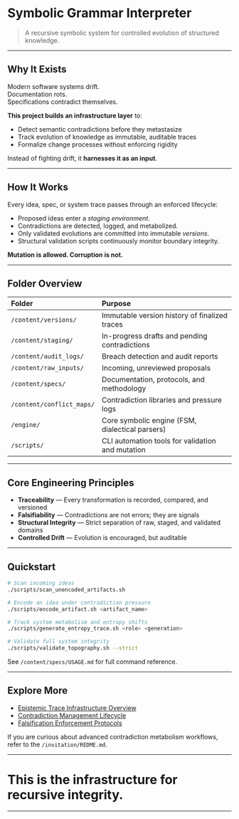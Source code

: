 # Symbolic Grammar Interpreter

> A recursive symbolic system for controlled evolution of structured knowledge.

---

## Why It Exists

Modern software systems drift.  
Documentation rots.  
Specifications contradict themselves.

**This project builds an infrastructure layer** to:
- Detect semantic contradictions before they metastasize
- Track evolution of knowledge as immutable, auditable traces
- Formalize change processes without enforcing rigidity

Instead of fighting drift, it **harnesses it as an input**.

---

## How It Works

Every idea, spec, or system trace passes through an enforced lifecycle:
- Proposed ideas enter a *staging environment*.
- Contradictions are detected, logged, and metabolized.
- Only validated evolutions are committed into immutable *versions*.
- Structural validation scripts continuously monitor boundary integrity.

**Mutation is allowed. Corruption is not.**

---

## Folder Overview

| Folder | Purpose |
|:---|:---|
| `/content/versions/` | Immutable version history of finalized traces |
| `/content/staging/` | In-progress drafts and pending contradictions |
| `/content/audit_logs/` | Breach detection and audit reports |
| `/content/raw_inputs/` | Incoming, unreviewed proposals |
| `/content/specs/` | Documentation, protocols, and methodology |
| `/content/conflict_maps/` | Contradiction libraries and pressure logs |
| `/engine/` | Core symbolic engine (FSM, dialectical parsers) |
| `/scripts/` | CLI automation tools for validation and mutation |

---

## Core Engineering Principles

- **Traceability** — Every transformation is recorded, compared, and versioned
- **Falsifiability** — Contradictions are not errors; they are signals
- **Structural Integrity** — Strict separation of raw, staged, and validated domains
- **Controlled Drift** — Evolution is encouraged, but auditable

---

## Quickstart

```bash
# Scan incoming ideas
./scripts/scan_unencoded_artifacts.sh

# Encode an idea under contradiction pressure
./scripts/encode_artifact.sh <artifact_name>

# Track system metabolism and entropy shifts
./scripts/generate_entropy_trace.sh <role> <generation>

# Validate full system integrity
./scripts/validate_topography.sh --strict
```

See `/content/specs/USAGE.md` for full command reference.

---

## Explore More

- [Epistemic Trace Infrastructure Overview](./content/specs/OVERVIEW.md)
- [Contradiction Management Lifecycle](./content/specs/CONTRADICTION_FLOW.md)
- [Falsification Enforcement Protocols](./content/specs/FALSIFICATION.md)

If you are curious about advanced contradiction metabolism workflows, refer to the `/invitation/REDME.md`.

---

# **This is the infrastructure for recursive integrity.**

---

